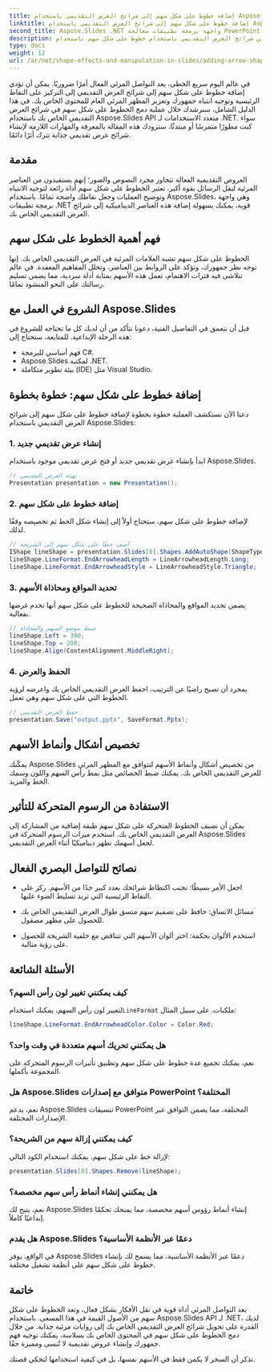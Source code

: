```yaml
---
title: إضافة خطوط على شكل سهم إلى شرائح العرض التقديمي باستخدام Aspose.Slides
linktitle: إضافة خطوط على شكل سهم إلى شرائح العرض التقديمي باستخدام Aspose.Slides
second_title: Aspose.Slides .NET واجهة برمجة تطبيقات معالجة PowerPoint
description: تعرف على كيفية تحسين شرائح العرض التقديمي باستخدام خطوط على شكل سهم باستخدام Aspose.Slides for .NET. دليل خطوة بخطوة مع نماذج التعليمات البرمجية والأسئلة الشائعة.
type: docs
weight: 12
url: /ar/net/shape-effects-and-manipulation-in-slides/adding-arrow-shaped-lines/
---
```


في عالم اليوم سريع الخطى، يعد التواصل المرئي الفعال أمرًا ضروريًا. يمكن أن تؤدي إضافة خطوط على شكل سهم إلى شرائح العرض التقديمي إلى التركيز على النقاط الرئيسية وتوجيه انتباه جمهورك وتعزيز المظهر المرئي العام للمحتوى الخاص بك. في هذا الدليل الشامل، سنرشدك خلال عملية دمج الخطوط على شكل سهم في شرائح العرض التقديمي الخاص بك باستخدام Aspose.Slides API متعدد الاستخدامات لـ .NET. سواء كنت مطورًا متمرسًا أو مبتدئًا، ستزودك هذه المقالة بالمعرفة والمهارات اللازمة لإنشاء شرائح عرض تقديمي جذابة تترك أثرًا دائمًا.

## مقدمة

العروض التقديمية الفعالة تتجاوز مجرد النصوص والصور؛ إنهم يستفيدون من العناصر المرئية لنقل الرسائل بقوة أكبر. تعتبر الخطوط على شكل سهم أداة رائعة لتوجيه الانتباه وتوضيح العمليات وجعل نقاطك واضحة تمامًا. باستخدام Aspose.Slides، وهي واجهة برمجة تطبيقات .NET قوية، يمكنك بسهولة إضافة هذه العناصر الديناميكية إلى شرائح العرض التقديمي الخاص بك.

## فهم أهمية الخطوط على شكل سهم

الخطوط على شكل سهم تشبه العلامات المرئية في العرض التقديمي الخاص بك. إنها توجه نظر جمهورك، وتؤكد على الروابط بين العناصر، وتحلل المفاهيم المعقدة. في عالم تتلاشى فيه فترات الاهتمام، تعمل هذه الأسهم بمثابة أدلة سردية، مما يضمن تسليم رسالتك على النحو المنشود تمامًا.

## الشروع في العمل مع Aspose.Slides

قبل أن نتعمق في التفاصيل الفنية، دعونا نتأكد من أن لديك كل ما تحتاجه للشروع في هذه الرحلة الإبداعية. للمتابعة، ستحتاج إلى:

- فهم أساسي للبرمجة C#.
- Aspose.Slides لمكتبة .NET.
- بيئة تطوير متكاملة (IDE) مثل Visual Studio.

## إضافة خطوط على شكل سهم: خطوة بخطوة

دعنا الآن نستكشف العملية خطوة بخطوة لإضافة خطوط على شكل سهم إلى شرائح العرض التقديمي باستخدام Aspose.Slides:

### 1. إنشاء عرض تقديمي جديد

ابدأ بإنشاء عرض تقديمي جديد أو فتح عرض تقديمي موجود باستخدام Aspose.Slides.

```csharp
// تهيئة العرض التقديمي
Presentation presentation = new Presentation();
```

### 2. إضافة خطوط على شكل سهم

لإضافة خطوط على شكل سهم، ستحتاج أولاً إلى إنشاء شكل الخط ثم تخصيصه وفقًا لذلك.

```csharp
// أضف خطًا على شكل سهم إلى الشريحة
IShape lineShape = presentation.Slides[0].Shapes.AddAutoShape(ShapeType.Line, 100, 100, 200, 0);
lineShape.LineFormat.EndArrowheadLength = LineArrowheadLength.Long;
lineShape.LineFormat.EndArrowheadStyle = LineArrowheadStyle.Triangle;
```

### 3. تحديد المواقع ومحاذاة الأسهم

يضمن تحديد المواقع والمحاذاة الصحيحة للخطوط على شكل سهم أنها تخدم غرضها بفعالية.

```csharp
// ضبط موضع السهم والمحاذاة
lineShape.Left = 300;
lineShape.Top = 200;
lineShape.Align(ContentAlignment.MiddleRight);
```

### 4. الحفظ والعرض

بمجرد أن تصبح راضيًا عن الترتيب، احفظ العرض التقديمي الخاص بك واعرضه لرؤية الخطوط التي على شكل سهم وهي تعمل.

```csharp
// حفظ العرض التقديمي
presentation.Save("output.pptx", SaveFormat.Pptx);
```

## تخصيص أشكال وأنماط الأسهم

يمكّنك Aspose.Slides من تخصيص أشكال وأنماط الأسهم لتتوافق مع المظهر المرئي للعرض التقديمي الخاص بك. يمكنك ضبط الخصائص مثل نمط رأس السهم واللون وسمك الخط والمزيد.

## الاستفادة من الرسوم المتحركة للتأثير

يمكن أن تضيف الخطوط المتحركة على شكل سهم طبقة إضافية من المشاركة إلى العرض التقديمي الخاص بك. استخدم ميزات الرسوم المتحركة في Aspose.Slides لجعل أسهمك تظهر ديناميكيًا أثناء العرض التقديمي.

## نصائح للتواصل البصري الفعال

- اجعل الأمر بسيطًا: تجنب اكتظاظ شرائحك بعدد كبير جدًا من الأسهم. ركز على النقاط الرئيسية التي تريد تسليط الضوء عليها.

- مسائل الاتساق: حافظ على تصميم سهم متسق طوال العرض التقديمي الخاص بك للحصول على مظهر مصقول.

- استخدم الألوان بحكمة: اختر ألوان الأسهم التي تتناقض مع خلفية الشريحة للحصول على رؤية مثالية.

## الأسئلة الشائعة

### كيف يمكنني تغيير لون رأس السهم؟
 لتغيير لون رأس السهم، يمكنك استخدام`LineFormat` ملكيات. على سبيل المثال:

```csharp
lineShape.LineFormat.EndArrowheadColor.Color = Color.Red;
```

### هل يمكنني تحريك أسهم متعددة في وقت واحد؟
نعم، يمكنك تجميع عدة خطوط على شكل سهم وتطبيق تأثيرات الرسوم المتحركة على المجموعة بأكملها.

### هل Aspose.Slides متوافق مع إصدارات PowerPoint المختلفة؟
نعم، يدعم Aspose.Slides تنسيقات PowerPoint المختلفة، مما يضمن التوافق عبر الإصدارات المختلفة.

### كيف يمكنني إزالة سهم من الشريحة؟
لإزالة خط على شكل سهم، يمكنك استخدام الكود التالي:

```csharp
presentation.Slides[0].Shapes.Remove(lineShape);
```

### هل يمكنني إنشاء أنماط رأس سهم مخصصة؟
نعم، يتيح لك Aspose.Slides إنشاء أنماط رؤوس أسهم مخصصة، مما يمنحك تحكمًا إبداعيًا كاملاً.

### هل يقدم Aspose.Slides دعمًا عبر الأنظمة الأساسية؟
في الواقع، يوفر Aspose.Slides دعمًا عبر الأنظمة الأساسية، مما يسمح لك بإنشاء خطوط على شكل سهم على أنظمة تشغيل مختلفة.

## خاتمة

يعد التواصل المرئي أداة قوية في نقل الأفكار بشكل فعال، وتعد الخطوط على شكل سهم من الأصول القيمة في هذا المسعى. باستخدام Aspose.Slides API لـ .NET، لديك القدرة على تحويل شرائح العرض التقديمي الخاص بك إلى روايات مرئية جذابة. من خلال دمج الخطوط على شكل سهم في المحتوى الخاص بك بسلاسة، يمكنك توجيه فهم جمهورك وإنشاء عروض تقديمية لا تُنسى ومميزة حقًا.

تذكر أن السحر لا يكمن فقط في الأسهم نفسها، بل في كيفية استخدامها لتحكي قصتك.